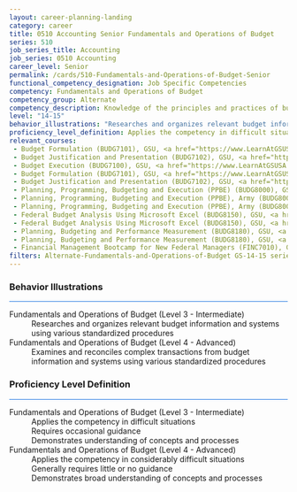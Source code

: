 ```yaml
---
layout: career-planning-landing
category: career
title: 0510 Accounting Senior Fundamentals and Operations of Budget
series: 510
job_series_title: Accounting
job_series: 0510 Accounting
career_level: Senior
permalink: /cards/510-Fundamentals-and-Operations-of-Budget-Senior
functional_competency_designation: Job Specific Competencies
competency: Fundamentals and Operations of Budget
competency_group: Alternate
competency_description: Knowledge of the principles and practices of budget administration and analysis; including preparing, justifying, reporting on, and executing the budget; and the relationships among program, budget, accounting, and reporting systems
level: "14-15"
behavior_illustrations: "Researches and organizes relevant budget information and systems using various standardized procedures ? Examines and reconciles complex transactions from budget information and systems using various standardized procedures"
proficiency_level_definition: Applies the competency in difficult situations ? Requires occasional guidance ? Demonstrates understanding of concepts and processes ? Applies the competency in considerably difficult situations ? Generally requires little or no guidance ? Demonstrates broad understanding of concepts and processes
relevant_courses: 
 - Budget Formulation (BUDG7101), GSU, <a href="https://www.LearnAtGSUSA.com/BUDG7102">https://www.LearnAtGSUSA.com/BUDG7102</a>
 - Budget Justification and Presentation (BUDG7102), GSU, <a href="https://www.LearnAtGSUSA.com/BUDG7103">https://www.LearnAtGSUSA.com/BUDG7103</a>
 - Budget Execution (BUDG7100), GSU, <a href="https://www.LearnAtGSUSA.com/BUDG7105">https://www.LearnAtGSUSA.com/BUDG7105</a>
 - Budget Formulation (BUDG7101), GSU, <a href="https://www.LearnAtGSUSA.com/BUDG7106">https://www.LearnAtGSUSA.com/BUDG7106</a>
 - Budget Justification and Presentation (BUDG7102), GSU, <a href="https://www.LearnAtGSUSA.com/BUDG7107">https://www.LearnAtGSUSA.com/BUDG7107</a>
 - Planning, Programming, Budgeting and Execution (PPBE) (BUDG8000), GSU, <a href="https://www.LearnAtGSUSA.com/BUDG8005">https://www.LearnAtGSUSA.com/BUDG8005</a>
 - Planning, Programming, Budgeting and Execution (PPBE), Army (BUDG8001), GSU, <a href="https://www.LearnAtGSUSA.com/BUDG8006">https://www.LearnAtGSUSA.com/BUDG8006</a>
 - Planning, Programming, Budgeting and Execution (PPBE), Army (BUDG8001), GSU, <a href="https://www.LearnAtGSUSA.com/BUDG8010">https://www.LearnAtGSUSA.com/BUDG8010</a>
 - Federal Budget Analysis Using Microsoft Excel (BUDG8150), GSU, <a href="https://www.LearnAtGSUSA.com/BUDG8151">https://www.LearnAtGSUSA.com/BUDG8151</a>
 - Federal Budget Analysis Using Microsoft Excel (BUDG8150), GSU, <a href="https://www.LearnAtGSUSA.com/BUDG8155">https://www.LearnAtGSUSA.com/BUDG8155</a>
 - Planning, Budgeting and Performance Measurement (BUDG8180), GSU, <a href="https://www.LearnAtGSUSA.com/BUDG8181">https://www.LearnAtGSUSA.com/BUDG8181</a>
 - Planning, Budgeting and Performance Measurement (BUDG8180), GSU, <a href="https://www.LearnAtGSUSA.com/BUDG8185">https://www.LearnAtGSUSA.com/BUDG8185</a>
 - Financial Management Bootcamp for New Federal Managers (FINC7010), GSU, <a href="https://www.LearnAtGSUSA.com/FINC7019">https://www.LearnAtGSUSA.com/FINC7019</a>
filters: Alternate-Fundamentals-and-Operations-of-Budget GS-14-15 series-0510
---
```


<div class="desktop:grid-col-6 margin-y-3">
  <div class="border-top-2 bg-white padding-3 shadow-5 height-full members-hover border-1px button-border border-top-blue radius-lg card-text-color">
    <h3>Behavior Illustrations</h3>
    <hr style="background-color: #1b74e0 !important;"/>
    <dl class="text-base card-content-color"><dt>Fundamentals and Operations of Budget (Level 3 - Intermediate)</dt><dd>Researches and organizes relevant budget information and systems using various standardized procedures</dd><dt>Fundamentals and Operations of Budget (Level 4 - Advanced)</dt><dd>Examines and reconciles complex transactions from budget information and systems using various standardized procedures</dd></dl>
  </div>
</div>
<div class="desktop:grid-col-6 margin-y-3">
  <div class="border-top-2 bg-white padding-3 shadow-5 height-full members-hover border-1px button-border border-top-blue radius-lg card-text-color">
    <h3>Proficiency Level Definition</h3>
     <hr style="background-color: #1b74e0 !important;"/>
    <dl class="text-base card-content-color"><dt>Fundamentals and Operations of Budget (Level 3 - Intermediate)</dt><dd>Applies the competency in difficult situations </dd><dd> Requires occasional guidance </dd><dd> Demonstrates understanding of concepts and processes</dd><dt>Fundamentals and Operations of Budget (Level 4 - Advanced)</dt><dd>Applies the competency in considerably difficult situations </dd><dd> Generally requires little or no guidance </dd><dd> Demonstrates broad understanding of concepts and processes</dd></dl>
  </div>
</div>